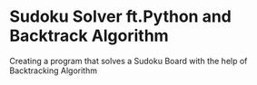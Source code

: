 # Sudoku Solver ft.Python and Backtrack Algorithm
Creating a program that solves a Sudoku Board with the help of Backtracking Algorithm
